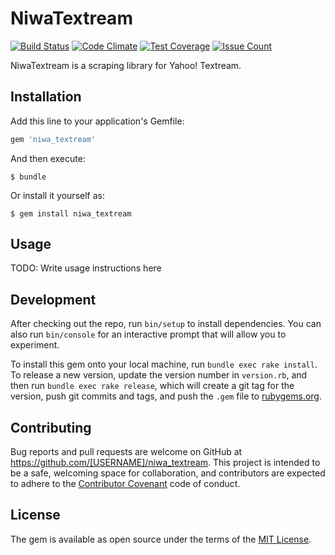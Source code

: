 # NiwaTextream

[![Build Status](https://travis-ci.org/niwatolli3/niwa_textream.svg?branch=master)](https://travis-ci.org/niwatolli3/niwa_textream)
[![Code Climate](https://codeclimate.com/github/niwatolli3/niwa_textream/badges/gpa.svg)](https://codeclimate.com/github/niwatolli3/niwa_textream)
[![Test Coverage](https://codeclimate.com/github/niwatolli3/niwa_textream/badges/coverage.svg)](https://codeclimate.com/github/niwatolli3/niwa_textream/coverage)
[![Issue Count](https://codeclimate.com/github/niwatolli3/niwa_textream/badges/issue_count.svg)](https://codeclimate.com/github/niwatolli3/niwa_textream)

NiwaTextream is a scraping library for Yahoo! Textream.

## Installation

Add this line to your application's Gemfile:

```ruby
gem 'niwa_textream'
```

And then execute:

    $ bundle

Or install it yourself as:

    $ gem install niwa_textream

## Usage

TODO: Write usage instructions here

## Development

After checking out the repo, run `bin/setup` to install dependencies. You can also run `bin/console` for an interactive prompt that will allow you to experiment.

To install this gem onto your local machine, run `bundle exec rake install`. To release a new version, update the version number in `version.rb`, and then run `bundle exec rake release`, which will create a git tag for the version, push git commits and tags, and push the `.gem` file to [rubygems.org](https://rubygems.org).

## Contributing

Bug reports and pull requests are welcome on GitHub at https://github.com/[USERNAME]/niwa_textream. This project is intended to be a safe, welcoming space for collaboration, and contributors are expected to adhere to the [Contributor Covenant](http://contributor-covenant.org) code of conduct.


## License

The gem is available as open source under the terms of the [MIT License](http://opensource.org/licenses/MIT).

